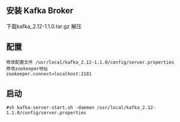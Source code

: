 ## 安装 Kafka Broker
下载kafka_2.12-1.1.0.tar.gz
解压

## 配置
```
修改配置文件 /usr/local/kafka_2.12-1.1.0/config/server.properties
修改zookeeper地址
zookeeper.connect=localhost:2181
```

## 启动
```
#sh kafka-server-start.sh -daemon /usr/local/kafka_2.12-1.1.0/config/server.properties
```